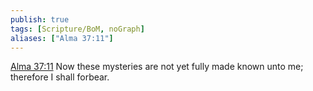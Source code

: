 ```yaml
---
publish: true
tags: [Scripture/BoM, noGraph]
aliases: ["Alma 37:11"]
---
```

[Alma 37:11](https://churchofjesuschrist.org/study/scriptures/bofm/alma/37?lang=eng&id=p11#p11) Now these mysteries are not yet fully made known unto me; therefore I shall forbear.
